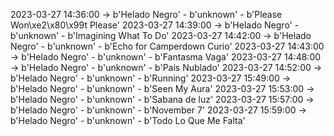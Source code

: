 2023-03-27 14:36:00 -> b'Helado Negro' - b'unknown' - b'Please Won\xe2\x80\x99t Please'
2023-03-27 14:39:00 -> b'Helado Negro' - b'unknown' - b'Imagining What To Do'
2023-03-27 14:42:00 -> b'Helado Negro' - b'unknown' - b'Echo for Camperdown Curio'
2023-03-27 14:43:00 -> b'Helado Negro' - b'unknown' - b'Fantasma Vaga'
2023-03-27 14:48:00 -> b'Helado Negro' - b'unknown' - b'Pais Nublado'
2023-03-27 14:52:00 -> b'Helado Negro' - b'unknown' - b'Running'
2023-03-27 15:49:00 -> b'Helado Negro' - b'unknown' - b'Seen My Aura'
2023-03-27 15:53:00 -> b'Helado Negro' - b'unknown' - b'Sabana de luz'
2023-03-27 15:57:00 -> b'Helado Negro' - b'unknown' - b'November 7'
2023-03-27 15:59:00 -> b'Helado Negro' - b'unknown' - b'Todo Lo Que Me Falta'
